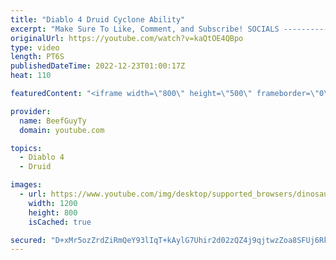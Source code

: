 ```yaml
---
title: "Diablo 4 Druid Cyclone Ability"
excerpt: "Make Sure To Like, Comment, and Subscribe! SOCIALS ---------------------------------------------- Join Our ..."
originalUrl: https://youtube.com/watch?v=kaQtOE4QBpo
type: video
length: PT6S
publishedDateTime: 2022-12-23T01:00:17Z
heat: 110

featuredContent: "<iframe width=\"800\" height=\"500\" frameborder=\"0\" src=\"https://www.youtube.com/embed/kaQtOE4QBpo\" allow=\"accelerometer; autoplay; encrypted-media; gyroscope; picture-in-picture\" allowfullscreen></iframe>"

provider:
  name: BeefGuyTy
  domain: youtube.com

topics:
  - Diablo 4
  - Druid

images:
  - url: https://www.youtube.com/img/desktop/supported_browsers/dinosaur.png
    width: 1200
    height: 800
    isCached: true

secured: "D+xMr5ozZrdZiRmQeY93lIqT+kAylG7Uhir2d02zQZ4j9qjtwzZoa8SFUj6RkIHUMejbkqH4+sE3CpFUexbLgrxHIpo3m4iHE7TxfmvS5lAoql+uXywFxxFk33dhOykqw5QU9k0OQ+J/YxdNmV+ahvuLZRNgmvgXnd1S8+qAFM/7xsvhyDOsW5Pon5YG9QFlh5/xXazoFfKY/hS/5xIGbRfkleBeOj0k8mZ0sq+5m70gmOkdh/VzvSt6EbMpt7BXImC5LhXvppgOBQ1Qtxw/t8iKu4w81WlQ0bGUu5XZqRAoZ/SyG93VsPTiQ+AubaZWccFcD0p9ghUUWRsZUIk+u9ITUbo4bB4JC+f9ckg40NwiSsb++yQx2C1a2NwbukYIg8GHB/tJmFm0ZCB80ZJqk23fL287JGaQinQu3YKZNqo=;7w7nzGrp9L69L4b+3aTCAQ=="
---
```


